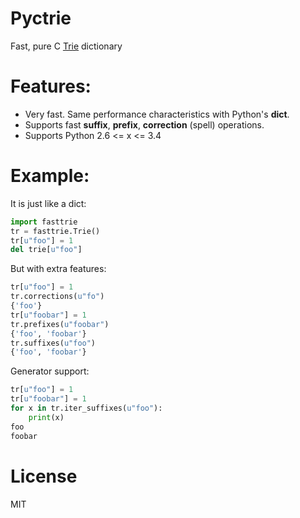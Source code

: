 Pyctrie
===================
Fast, pure C [Trie](http://en.wikipedia.org/wiki/Trie) dictionary

Features:
===================
  * Very fast. Same performance characteristics with Python's **dict**.
  * Supports fast **suffix**, **prefix**, **correction** (spell) operations.
  * Supports Python 2.6 <= x <= 3.4

Example:
===================

It is just like a dict:
```python
import fasttrie
tr = fasttrie.Trie()
tr[u"foo"] = 1
del trie[u"foo"]
```

But with extra features:
```python
tr[u"foo"] = 1
tr.corrections(u"fo")
{'foo'}
tr[u"foobar"] = 1
tr.prefixes(u"foobar")
{'foo', 'foobar'}
tr.suffixes(u"foo")
{'foo', 'foobar'}
```

Generator support:
```python
tr[u"foo"] = 1
tr[u"foobar"] = 1
for x in tr.iter_suffixes(u"foo"):
    print(x)
foo
foobar
```

License
===================

MIT